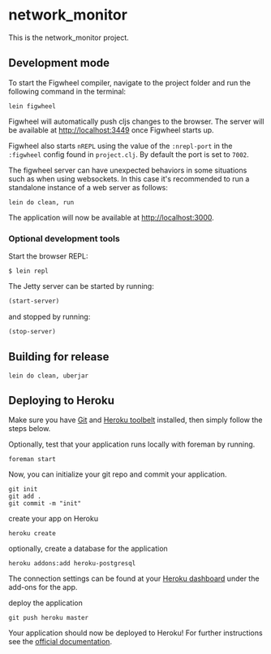 # network_monitor

This is the network_monitor project.

## Development mode

To start the Figwheel compiler, navigate to the project folder and run the following command in the terminal:

```
lein figwheel
```

Figwheel will automatically push cljs changes to the browser. The server will be available at [http://localhost:3449](http://localhost:3449) once Figwheel starts up. 

Figwheel also starts `nREPL` using the value of the `:nrepl-port` in the `:figwheel`
config found in `project.clj`. By default the port is set to `7002`.

The figwheel server can have unexpected behaviors in some situations such as when using
websockets. In this case it's recommended to run a standalone instance of a web server as follows:

```
lein do clean, run
```

The application will now be available at [http://localhost:3000](http://localhost:3000).


### Optional development tools

Start the browser REPL:

```
$ lein repl
```
The Jetty server can be started by running:

```clojure
(start-server)
```
and stopped by running:
```clojure
(stop-server)
```


## Building for release

```
lein do clean, uberjar
```

## Deploying to Heroku

Make sure you have [Git](http://git-scm.com/downloads) and [Heroku toolbelt](https://toolbelt.heroku.com/) installed, then simply follow the steps below.

Optionally, test that your application runs locally with foreman by running.

```
foreman start
```

Now, you can initialize your git repo and commit your application.

```
git init
git add .
git commit -m "init"
```
create your app on Heroku

```
heroku create
```

optionally, create a database for the application

```
heroku addons:add heroku-postgresql
```

The connection settings can be found at your [Heroku dashboard](https://dashboard.heroku.com/apps/) under the add-ons for the app.

deploy the application

```
git push heroku master
```

Your application should now be deployed to Heroku!
For further instructions see the [official documentation](https://devcenter.heroku.com/articles/clojure).
